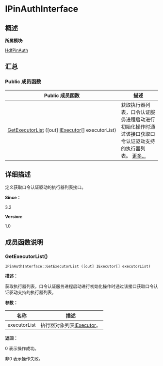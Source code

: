 # IPinAuthInterface


## **概述**

**所属模块:**

[HdfPinAuth](_hdf_pin_auth.md)


## **汇总**


### Public 成员函数

  | Public&nbsp;成员函数 | 描述 | 
| -------- | -------- |
| [GetExecutorList](#getexecutorlist)&nbsp;([out]&nbsp;[IExecutor](interface_pin_i_executor.md)[]&nbsp;executorList) | 获取执行器列表，口令认证服务进程启动进行初始化操作时通过该接口获取口令认证驱动支持的执行器列表。&nbsp;[更多...](#getexecutorlist) | 


## **详细描述**

定义获取口令认证驱动的执行器列表接口。

**Since：**

3.2

**Version:**

1.0


## **成员函数说明**


### GetExecutorList()

  
```
IPinAuthInterface::GetExecutorList ([out] IExecutor[] executorList)
```

**描述：**

获取执行器列表，口令认证服务进程启动进行初始化操作时通过该接口获取口令认证驱动支持的执行器列表。

**参数：**

  | 名称 | 描述 | 
| -------- | -------- |
| executorList | 执行器对象列表[IExecutor](interface_pin_i_executor.md)。 | 

**返回：**

0 表示操作成功。

非0 表示操作失败。
